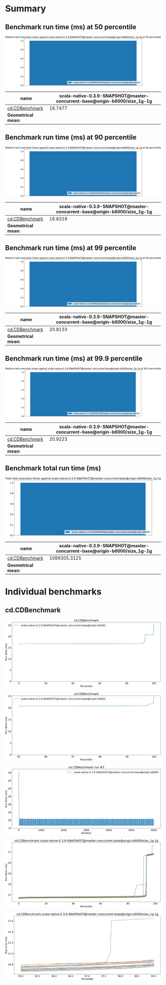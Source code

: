 # Summary
## Benchmark run time (ms) at 50 percentile 
![Relative test execution times against scala-native-0.3.9-SNAPSHOT@master-concurrent-base@origin-b6000/size_1g-1g at 50 percentile](relative_percentile_50.png)

|name | scala-native-0.3.9-SNAPSHOT@master-concurrent-base@origin-b6000/size_1g-1g|
| -- | -- |
|[cd.CDBenchmark](#cdcdbenchmark)|16.7477|
| __Geometrical mean:__||
## Benchmark run time (ms) at 90 percentile 
![Relative test execution times against scala-native-0.3.9-SNAPSHOT@master-concurrent-base@origin-b6000/size_1g-1g at 90 percentile](relative_percentile_90.png)

|name | scala-native-0.3.9-SNAPSHOT@master-concurrent-base@origin-b6000/size_1g-1g|
| -- | -- |
|[cd.CDBenchmark](#cdcdbenchmark)|16.8319|
| __Geometrical mean:__||
## Benchmark run time (ms) at 99 percentile 
![Relative test execution times against scala-native-0.3.9-SNAPSHOT@master-concurrent-base@origin-b6000/size_1g-1g at 99 percentile](relative_percentile_99.png)

|name | scala-native-0.3.9-SNAPSHOT@master-concurrent-base@origin-b6000/size_1g-1g|
| -- | -- |
|[cd.CDBenchmark](#cdcdbenchmark)|20.8133|
| __Geometrical mean:__||
## Benchmark run time (ms) at 99.9 percentile 
![Relative test execution times against scala-native-0.3.9-SNAPSHOT@master-concurrent-base@origin-b6000/size_1g-1g at 99.9 percentile](relative_percentile_99.9.png)

|name | scala-native-0.3.9-SNAPSHOT@master-concurrent-base@origin-b6000/size_1g-1g|
| -- | -- |
|[cd.CDBenchmark](#cdcdbenchmark)|20.9223|
| __Geometrical mean:__||
## Benchmark total run time (ms) 
![Total test execution times against scala-native-0.3.9-SNAPSHOT@master-concurrent-base@origin-b6000/size_1g-1g](relative_total.png)

|name | scala-native-0.3.9-SNAPSHOT@master-concurrent-base@origin-b6000/size_1g-1g|
| -- | -- |
|[cd.CDBenchmark](#cdcdbenchmark)|1089305.3125|
| __Geometrical mean:__||
# Individual benchmarks
## cd.CDBenchmark
![cd.CDBenchmark](percentile_cd.CDBenchmark.png)

![cd.CDBenchmark](percentile_95plus_cd.CDBenchmark.png)

![cd.CDBenchmark run #3](example_run_full_3_cd.CDBenchmark.png)

![cd.CDBenchmark scala-native-0.3.9-SNAPSHOT@master-concurrent-base@origin-b6000/size_1g-1g](percentile_cd.CDBenchmark_conf0.png)

![cd.CDBenchmark scala-native-0.3.9-SNAPSHOT@master-concurrent-base@origin-b6000/size_1g-1g](percentile_95plus_cd.CDBenchmark_conf0.png)

